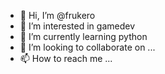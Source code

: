 - 👋 Hi, I’m @frukero
- 👀 I’m interested in gamedev
- 🌱 I’m currently learning python
- 💞️ I’m looking to collaborate on ...
- 📫 How to reach me ...
